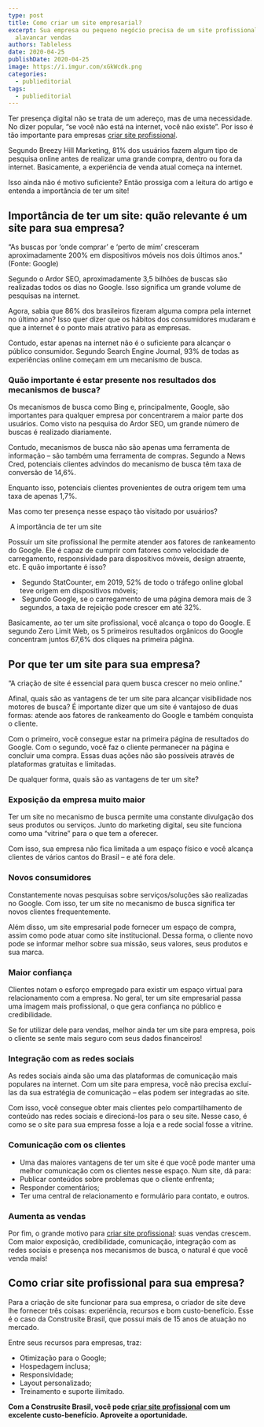 ```yaml
---
type: post
title: Como criar um site empresarial?
excerpt: Sua empresa ou pequeno negócio precisa de um site profissional para
  alavancar vendas
authors: Tableless
date: 2020-04-25
publishDate: 2020-04-25
image: https://i.imgur.com/xGkWcdk.png
categories:
  - publieditorial
tags:
  - publieditorial
---
```

Ter presença digital não se trata de um adereço, mas de uma necessidade. No dizer popular, “se você não está na internet, você não existe”. Por isso é tão importante para empresas [criar site profissional](https://www.construsitebrasil.com/).

Segundo Breezy Hill Marketing, 81% dos usuários fazem algum tipo de pesquisa online antes de realizar uma grande compra, dentro ou fora da internet. Basicamente, a experiência de venda atual começa na internet.

Isso ainda não é motivo suficiente? Então prossiga com a leitura do artigo e entenda a importância de ter um site!

## Importância de ter um site: quão relevante é um site para sua empresa?

“As buscas por ‘onde comprar’ e ‘perto de mim’ cresceram aproximadamente 200% em dispositivos móveis nos dois últimos anos.” (Fonte: Google)

Segundo o Ardor SEO, aproximadamente 3,5 bilhões de buscas são realizadas todos os dias no Google. Isso significa um grande volume de pesquisas na internet.

Agora, sabia que 86% dos brasileiros fizeram alguma compra pela internet no último ano? Isso quer dizer que os hábitos dos consumidores mudaram e que a internet é o ponto mais atrativo para as empresas.

Contudo, estar apenas na internet não é o suficiente para alcançar o público consumidor. Segundo Search Engine Journal, 93% de todas as experiências online começam em um mecanismo de busca.

### Quão importante é estar presente nos resultados dos mecanismos de busca?

Os mecanismos de busca como Bing e, principalmente, Google, são importantes para qualquer empresa por concentrarem a maior parte dos usuários. Como visto na pesquisa do Ardor SEO, um grande número de buscas é realizado diariamente.

Contudo, mecanismos de busca não são apenas uma ferramenta de informação – são também uma ferramenta de compras. Segundo a News Cred, potenciais clientes advindos do mecanismo de busca têm taxa de conversão de 14,6%.

Enquanto isso, potenciais clientes provenientes de outra origem tem uma taxa de apenas 1,7%.

Mas como ter presença nesse espaço tão visitado por usuários?

 A importância de ter um site

Possuir um site profissional lhe permite atender aos fatores de rankeamento do Google. Ele é capaz de cumprir com fatores como velocidade de carregamento, responsividade para dispositivos móveis, design atraente, etc. E quão importante é isso?

*  Segundo StatCounter, em 2019, 52% de todo o tráfego online global teve origem em dispositivos móveis;
*  Segundo Google, se o carregamento de uma página demora mais de 3 segundos, a taxa de rejeição pode crescer em até 32%.

Basicamente, ao ter um site profissional, você alcança o topo do Google. E segundo Zero Limit Web, os 5 primeiros resultados orgânicos do Google concentram juntos 67,6% dos cliques na primeira página.

## Por que ter um site para sua empresa?

“A criação de site é essencial para quem busca crescer no meio online.”

Afinal, quais são as vantagens de ter um site para alcançar visibilidade nos motores de busca? É importante dizer que um site é vantajoso de duas formas: atende aos fatores de rankeamento do Google e também conquista o cliente.

Com o primeiro, você consegue estar na primeira página de resultados do Google. Com o segundo, você faz o cliente permanecer na página e concluir uma compra. Essas duas ações não são possíveis através de plataformas gratuitas e limitadas.

De qualquer forma, quais são as vantagens de ter um site?

### Exposição da empresa muito maior

Ter um site no mecanismo de busca permite uma constante divulgação dos seus produtos ou serviços. Junto do marketing digital, seu site funciona como uma “vitrine” para o que tem a oferecer.

Com isso, sua empresa não fica limitada a um espaço físico e você alcança clientes de vários cantos do Brasil – e até fora dele.

### Novos consumidores

Constantemente novas pesquisas sobre serviços/soluções são realizadas no Google. Com isso, ter um site no mecanismo de busca significa ter novos clientes frequentemente.

Além disso, um site empresarial pode fornecer um espaço de compra, assim como pode atuar como site institucional. Dessa forma, o cliente novo pode se informar melhor sobre sua missão, seus valores, seus produtos e sua marca.

### Maior confiança

Clientes notam o esforço empregado para existir um espaço virtual para relacionamento com a empresa. No geral, ter um site empresarial passa uma imagem mais profissional, o que gera confiança no público e credibilidade.

Se for utilizar dele para vendas, melhor ainda ter um site para empresa, pois o cliente se sente mais seguro com seus dados financeiros!

### Integração com as redes sociais

As redes sociais ainda são uma das plataformas de comunicação mais populares na internet. Com um site para empresa, você não precisa excluí-las da sua estratégia de comunicação – elas podem ser integradas ao site.

Com isso, você consegue obter mais clientes pelo compartilhamento de conteúdo nas redes sociais e direcioná-los para o seu site. Nesse caso, é como se o site para sua empresa fosse a loja e a rede social fosse a vitrine.

### Comunicação com os clientes

* Uma das maiores vantagens de ter um site é que você pode manter uma melhor comunicação com os clientes nesse espaço. Num site, dá para:
* Publicar conteúdos sobre problemas que o cliente enfrenta;
* Responder comentários;
* Ter uma central de relacionamento e formulário para contato, e outros.

### Aumenta as vendas

Por fim, o grande motivo para [criar site profissional](https://www.construsitebrasil.com/): suas vendas crescem. Com maior exposição, credibilidade, comunicação, integração com as redes sociais e presença nos mecanismos de busca, o natural é que você venda mais!

## Como criar site profissional para sua empresa?

Para a criação de site funcionar para sua empresa, o criador de site deve lhe fornecer três coisas: experiência, recursos e bom custo-benefício. Esse é o caso da Construsite Brasil, que possui mais de 15 anos de atuação no mercado.

Entre seus recursos para empresas, traz:

* Otimização para o Google;
* Hospedagem inclusa;
* Responsividade;
* Layout personalizado;
* Treinamento e suporte ilimitado.

**Com a Construsite Brasil, você pode [criar site profissional](https://www.construsitebrasil.com/) com um excelente custo-benefício. Aproveite a oportunidade.**